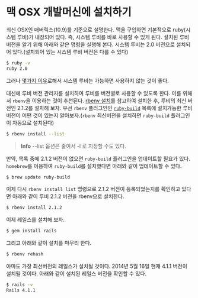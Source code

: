 # 맥 OSX 개발머신에 설치하기

최신 OSX인 매버릭스(10.9)를 기준으로 설명한다. 맥을 구입하면 기본적으로 ruby(시스템 루비)가 내장되어 있다. 즉, 시스템 루비를 바로 사용할 수 있게 된다. 설치된 루비 버전을 알기 위해 아래와 같은 명령을 실행해 본다. 시스템 루비는 2.0 버전으로 설치되어 있다.(설치되어 있는 시스템 루비 버전은 다를 수 있다)

```sh
$ ruby -v
ruby 2.0
```

그러나 [몇가지 이유](http://robots.thoughtbot.com/psa-do-not-use-system-ruby)로해서 시스템 루비는 가능하면 사용하지 않는 것이 좋다.

대신에 루비 버전 관리자를 설치하여 루비를 버전별로 사용할 수 있도록 한다. 이를 위해서 `rbenv`을 이용하는 것이 추천된다. [rbenv 설치](rbenv.html)를 참고하여 설치한 후, 루비의 최신 버전인 2.1.2를 설치해 보자. 우선 `rbenv` 플러그인인  [`ruby-build`](https://github.com/sstephenson/ruby-build) 목록에 설치가능한 루비 버전이 어떤 것이 있는지 알아보자.(`rbenv` 최신버전을 설치하면 `ruby-build` 플러그인이 자동으로 설치된다)

```sh
$ rbenv install --list
```

> **Info** --list 옵션은 줄여서 -l 로 지정할 수도 있다. 

만약, 목록 중에 2.1.2 버전이 없으면 `ruby-build` 플러그인을 업데이트할 필요가 있다. `homebrew`를 이용하여 `ruby-build`를 설치했다면 아래와 같이 업데이트할 수 있다.

```sh
$ brew update ruby-build
```

이제 다시 `rbenv install list` 명령으로 2.1.2 버전이 등록되었는지를 확인하고 있다면 아래와 같이 루비 2.1.2 버전을 rbenv으로 설치한다.

```sh
$ rbenv install 2.1.2
```

이제 레일스를 설치해 보자.

```sh
$ gem install rails
```

그리고 아래와 같이 설치를 마무리 한다.

```sh
$ rbenv rehash
```

아마도 가장 최선버전의 레일스가 설치될 것이다. 2014년 5월 16일 현재 4.1.1 버전이 설치될 것이다. 아래와 같이 설치된 레일스 버전을 확인할 수 있다.

```sh
$ rails -v
Rails 4.1.1
```
